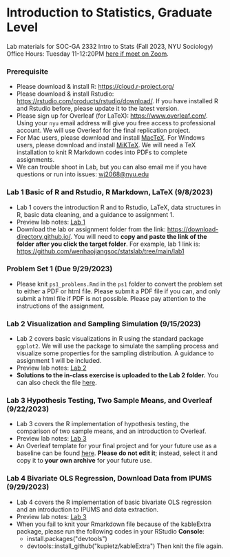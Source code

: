 # Introduction to Statistics, Graduate Level
Lab materials for SOC-GA 2332 Intro to Stats (Fall 2023, NYU Sociology) \
Office Hours: Tuesday 11-12:20PM [here if meet on Zoom](https://nyu.zoom.us/my/wenhaojiang).
 

### Prerequisite
+ Please download & install R: https://cloud.r-project.org/
+ Please download & install Rstudio: https://rstudio.com/products/rstudio/download/. If you have installed R and Rstudio before, please update it to the latest version.
+ Please sign up for Overleaf (for LaTeX): https://www.overleaf.com/. Using your `nyu` email address will give you free access to professional account. We will use Overleaf for the final replication project.
+ For Mac users, please download and install [MacTeX](https://tug.org/mactex/). For Windows users, please download and install [MiKTeX](https://miktex.org/download). We will need a TeX installation to knit R Markdown codes into PDFs to complete assignments.
+ We can trouble shoot in Lab, but you can also email me if you have questions or run into issues: wj2068@nyu.edu

### Lab 1 Basic of R and Rstudio, R Markdown, LaTeX (9/8/2023)
+ Lab 1 covers the introduction R and to Rstudio, LaTeX, data structures in R, basic data cleaning, and a guidance to assignment 1.
+ Preview lab notes: [Lab 1](https://htmlpreview.github.io/?https://github.com/wenhaojiangsoc/statslab/blob/main/lab1/lab1.html)
+ Download the lab or assignment folder from the link: https://download-directory.github.io/. You will need to **copy and paste the link of the folder after you click the target folder**. For example, lab 1 link is: https://github.com/wenhaojiangsoc/statslab/tree/main/lab1

### Problem Set 1 (Due 9/29/2023)
+ Please knit `ps1_problems.Rmd` in the `ps1` folder to convert the problem set to either a PDF or html file. Please submit a PDF file if you can, and only submit a html file if PDF is not possible. Please pay attention to the instructions of the assignment.

### Lab 2 Visualization and Sampling Simulation (9/15/2023)
+ Lab 2 covers basic visualizations in R using the standard package `ggplot2`. We will use the package to simulate the sampling process and visualize some properties for the sampling distribution. A guidance to assignment 1 will be included.
+ Preview lab notes: [Lab 2](https://htmlpreview.github.io/?https://github.com/wenhaojiangsoc/statslab/blob/main/lab2/lab2.html)
+ **Solutions to the in-class exercise is uploaded to the Lab 2 folder.** You can also check the file [here](https://htmlpreview.github.io/?https://github.com/wenhaojiangsoc/statslab/blob/main/lab2/solution.html).

### Lab 3 Hypothesis Testing, Two Sample Means, and Overleaf (9/22/2023)
+ Lab 3 covers the R implementation of hypothesis testing, the comparison of two sample means, and an introduction to Overleaf.
+ Preview lab notes: [Lab 3](https://htmlpreview.github.io/?https://github.com/wenhaojiangsoc/statslab/blob/main/lab3/lab3.html)
+ An Overleaf template for your final project and for your future use as a baseline can be found [here](https://www.overleaf.com/8539929553qtggbbwwpbvq). **Please do not edit it**; instead, select it and copy it to **your own archive** for your future use.

### Lab 4 Bivariate OLS Regression, Download Data from IPUMS (9/29/2023)
+ Lab 4 covers the R implementation of basic bivariate OLS regression and an introduction to IPUMS and data extraction.
+ Preview lab notes: [Lab 3](https://htmlpreview.github.io/?https://github.com/wenhaojiangsoc/statslab/blob/main/lab4/lab4.html)
+ When you fail to knit your Rmarkdown file because of the kableExtra package, please run the following codes in your RStudio **Console**:
    + install.packages("devtools")
    + devtools::install_github("kupietz/kableExtra")
Then knit the file again.
